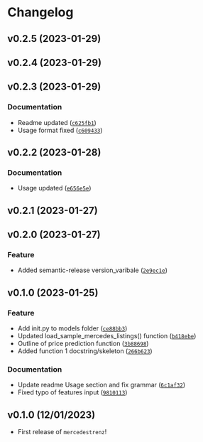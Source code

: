 # Changelog

<!--next-version-placeholder-->

## v0.2.5 (2023-01-29)


## v0.2.4 (2023-01-29)


## v0.2.3 (2023-01-29)
### Documentation
* Readme updated ([`c625fb1`](https://github.com/UBC-MDS/mercedestrenz/commit/c625fb1543a28ef090e0d0465c7102476ec24da6))
* Usage format fixed ([`c609433`](https://github.com/UBC-MDS/mercedestrenz/commit/c609433b71154cc2a4ef092baaf51430812a4522))

## v0.2.2 (2023-01-28)
### Documentation
* Usage updated ([`e656e5e`](https://github.com/UBC-MDS/mercedestrenz/commit/e656e5e29b644aaf1f351b147e42acc2f2c1c740))

## v0.2.1 (2023-01-27)


## v0.2.0 (2023-01-27)
### Feature
* Added semantic-release version_varibale ([`2e9ec1e`](https://github.com/UBC-MDS/mercedestrenz/commit/2e9ec1e8ab2f5b29999fc7dd5dd18df1c75253b6))

## v0.1.0 (2023-01-25)
### Feature
* Add init.py to models folder ([`ce88bb3`](https://github.com/UBC-MDS/mercedestrenz/commit/ce88bb37c134625257c53175066ce89ac3c8af03))
* Updated load_sample_mercedes_listings() function ([`b418ebe`](https://github.com/UBC-MDS/mercedestrenz/commit/b418ebe555a68eedce95976479fede33d5783249))
* Outline of price prediction function ([`3b88698`](https://github.com/UBC-MDS/mercedestrenz/commit/3b886989588e0b41cdc1c304b00ae85e70b831f0))
* Added function 1 docstring/skeleton ([`266b623`](https://github.com/UBC-MDS/mercedestrenz/commit/266b6230f277c483af2510332b734ccb65d18521))

### Documentation
* Update readme Usage section and fix grammar ([`6c1af32`](https://github.com/UBC-MDS/mercedestrenz/commit/6c1af327daab355d89013d869e7e47bf28d3369e))
* Fixed typo of features input ([`9810113`](https://github.com/UBC-MDS/mercedestrenz/commit/9810113ecae4c02e811b01ad736927bda1687c78))

## v0.1.0 (12/01/2023)

- First release of `mercedestrenz`!